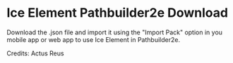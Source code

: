 # Ice Element Pathbuilder2e Download
Download the .json file and import it using the "Import Pack" option in you mobile app or web app to use Ice Element in Pathbuilder2e.

Credits: Actus Reus
